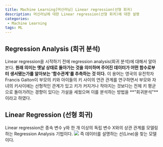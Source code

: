 ```yaml
---
title: Machine Learning[머신러닝] Linear regression(선형 회귀)
description: 머신러닝에 대한 Linear regression(선형 회귀)에 대한 설명
categories:
 - Machine Learning
tags: ML
---
```


## Regression Analysis (회귀 분석)
Linear regression을 시작하기 전에 regression analysis(회귀 분석)에 대해서 알아본다. **원래 의미는 옛날 상태로 돌아가는 것을 의미하며 주어진 데이터가 어떤 함수로부터 생서됐는가를 알아보는 '함수관계'를 추측하는 것 이다.** 
이 용어는 영국의 유전학자 Francis Galton이 부모의 키와 아이들의 키 사이의 연관 관계를 연구하면서 부모와 자녀의 키사이에는 선형적인 관계가 있고 키가 커지거나 작아지는 것보다는 전체 키 평균으로 돌아가려는 경향이 있다는 가설을 세웠으며 이를 분석하는 방법을 **"회귀분석"**이라고 하였다.


## Linear Regression (선형 회귀)
Linear regression은 종속 변수 y와 한 개 이상의 독립 변수 X와의 상관 관계를 모델링하는 Regression Analysis 기법이다.
![](https://upload.wikimedia.org/wikipedia/commons/thumb/b/be/Normdist_regression.png/300px-Normdist_regression.png)
즉 데이터를 설명하는 선(Line)을 찾는 모델이다. 



